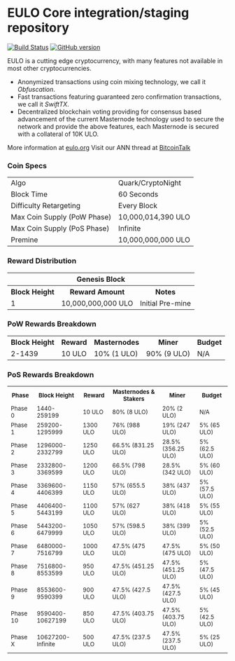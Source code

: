 EULO Core integration/staging repository
=====================================

[![Build Status](https://travis-ci.org/EULO-Project/EULO.svg?branch=master)](https://travis-ci.org/EULO-Project/EULO) [![GitHub version](https://badge.fury.io/gh/EULO-Project%2FEULO.svg)](https://badge.fury.io/gh/EULO-Project%2FEULO)

EULO is a cutting edge cryptocurrency, with many features not available in most other cryptocurrencies.
- Anonymized transactions using coin mixing technology, we call it _Obfuscation_.
- Fast transactions featuring guaranteed zero confirmation transactions, we call it _SwiftTX_.
- Decentralized blockchain voting providing for consensus based advancement of the current Masternode
  technology used to secure the network and provide the above features, each Masternode is secured
  with a collateral of 10K ULO.

More information at [eulo.org](http://www.eulo.org) Visit our ANN thread at [BitcoinTalk](http://www.bitcointalk.org/index.php?topic=1262920)

### Coin Specs
<table>
<tr><td>Algo</td><td>Quark/CryptoNight</td></tr>
<tr><td>Block Time</td><td>60 Seconds</td></tr>
<tr><td>Difficulty Retargeting</td><td>Every Block</td></tr>
<tr><td>Max Coin Supply (PoW Phase)</td><td>10,000,014,390 ULO</td></tr>
<tr><td>Max Coin Supply (PoS Phase)</td><td>Infinite</td></tr>
<tr><td>Premine</td><td>10,000,000,000 ULO</td></tr>
</table>

### Reward Distribution

<table>
<th colspan=4>Genesis Block</th>
<tr><th>Block Height</th><th>Reward Amount</th><th>Notes</th></tr>
<tr><td>1</td><td>10,000,000,000 ULO</td><td>Initial Pre-mine</td></tr>
</table>

### PoW Rewards Breakdown

<table>
<th>Block Height</th><th>Reward</th><th>Masternodes</th><th>Miner</th><th>Budget</th>
<tr><td>2-1439</td><td>10 ULO</td><td>10% (1 ULO)</td><td>90% (9 ULO)</td><td>N/A</td></tr>
</table>

### PoS Rewards Breakdown

<table>
<th><font size="2">Phase<font></th><th><font size="2">Block Height<font></th><th><font size="2">Reward<font></th><th><font size="2">Masternodes & Stakers<font></th><th><font size="2">Miner<font></th><th><font size="2">Budget<font></th>
<tr><td><font size="2">Phase 0<font></td><td><font size="2">1440-259199<font></td><td><font size="2">10 ULO<font></td><td><font size="2">80% (8 ULO)<font></td><td><font size="2">20% (2 ULO)<font></td><td><font size="2">N/A<font></td></tr>
<tr><td><font size="2">Phase 1<font></td><td><font size="2">259200-1295999<font></td><td><font size="2">1300 ULO<font></td><td><font size="2">76% (988 ULO)<font></td><td><font size="2">19% (247 ULO)<font></td><td><font size="2">5% (65 ULO)<font></td></tr>
<tr><td><font size="2">Phase 2<font></td><td><font size="2">1296000-2332799<font></td><td><font size="2">1250 ULO<font></td><td><font size="2">66.5% (831.25 ULO)<font></td><td><font size="2">28.5% (356.25 ULO)<font></td><td><font size="2">5% (62.5 ULO)<font></td></tr>
<tr><td><font size="2">Phase 3<font></td><td><font size="2">2332800-3369599<font></td><td><font size="2">1200 ULO<font></td><td><font size="2">66.5% (798 ULO)<font></td><td><font size="2">28.5% (342 ULO)<font></td><td><font size="2">5% (60 ULO)<font></td></tr>
<tr><td><font size="2">Phase 4<font></td><td><font size="2">3369600-4406399<font></td><td><font size="2">1150 ULO<font></td><td><font size="2">57% (655.5 ULO)<font></td><td><font size="2">38% (437 ULO)<font></td><td><font size="2">5% (57.5 ULO)<font></td></tr>
<tr><td><font size="2">Phase 5<font></td><td><font size="2">4406400-5443199<font></td><td><font size="2">1100 ULO<font></td><td><font size="2">57% (627 ULO)<font></td><td><font size="2">38% (418 ULO)<font></td><td><font size="2">5% (55 ULO)<font></td></tr>
<tr><td><font size="2">Phase 6<font></td><td><font size="2">5443200-6479999<font></td><td><font size="2">1050 ULO<font></td><td><font size="2">57% (598.5 ULO)<font></td><td><font size="2">38% (399 ULO)<font></td><td><font size="2">5% (52.5 ULO)<font></td></tr>
<tr><td><font size="2">Phase 7<font></td><td><font size="2">6480000-7516799<font></td><td><font size="2">1000 ULO<font></td><td><font size="2">47.5% (475 ULO)<font></td><td><font size="2">47.5% (475 ULO)<font></td><td><font size="2">5% (50 ULO)<font></td></tr>
<tr><td><font size="2">Phase 8<font></td><td><font size="2">7516800-8553599<font></td><td><font size="2">950 ULO<font></td><td><font size="2">47.5% (451.25 ULO)<font></td><td><font size="2">47.5% (451.25 ULO)<font></td><td><font size="2">5% (47.5 ULO)<font></td></tr>
<tr><td><font size="2">Phase 9<font></td><td><font size="2">8553600-9590399<font></td><td><font size="2">900 ULO<font></td><td><font size="2">47.5% (427.5 ULO)<font></td><td><font size="2">47.5% (427.5 ULO)<font></td><td><font size="2">5% (45 ULO)<font></td></tr>
<tr><td><font size="2">Phase 10<font></td><td><font size="2">9590400-10627199<font></td><td><font size="2">850 ULO<font></td><td><font size="2">47.5% (403.75 ULO)<font></td><td><font size="2">47.5% (403.75 ULO)<font></td><td><font size="2">5% (42.5 ULO)<font></td></tr>
<tr><td><font size="2">Phase X<font></td><td><font size="2">10627200-Infinite<font></td><td><font size="2">500 ULO<font></td><td><font size="2">47.5% (237.5 ULO)<font></td><td><font size="2">47.5% (237.5 ULO)<font></td><td><font size="2">5% (25 ULO)<font></td></tr>
</table>


